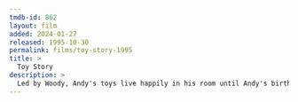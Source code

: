 ```yaml
---
tmdb-id: 862
layout: film
added: 2024-01-27
released: 1995-10-30
permalink: films/toy-story-1995
title: >
  Toy Story
description: >
  Led by Woody, Andy's toys live happily in his room until Andy's birthday brings Buzz Lightyear onto the scene. Afraid of losing his place in Andy's heart, Woody plots against Buzz. But when circumstances separate Buzz and Woody from their owner, the duo eventually learns to put aside their differences.
---
```

